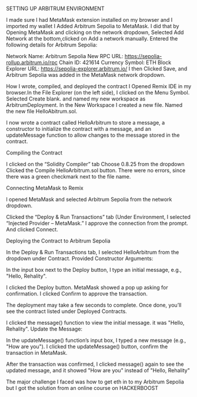SETTING UP ARBITRUM ENVIRONMENT

I made sure I had MetaMask extension installed on my browser and I imported my wallet
I Added Arbitrum Sepolia to MetaMask. I did that by
Opening MetaMask and clicking on the network dropdown, Selected Add Network at the bottom,clicked on Add a network manually.
Entered the following details for Arbitrum Sepolia:

Network Name: Arbitrum Sepolia
New RPC URL: https://sepolia-rollup.arbitrum.io/rpc
Chain ID: 421614
Currency Symbol: ETH
Block Explorer URL: https://sepolia-explorer.arbitrum.io/
I then Clicked Save, and Arbitrum Sepolia was added in the MetaMask network dropdown.

How I wrote, compiled, and deployed the contract
I Opened Remix IDE in my browser.In the File Explorer (on the left side), I clicked on the  Menu Symbol.
Selected Create blank. and named my new workspace as ArbitrumDeployment.
In the New Workspace I created a new file.
Named the new file HelloAbitrum.sol.

I now wrote a contract called HelloArbitrum to store a message,
a constructor to initialize the contract with a message, and an updateMessage function to allow changes to the message stored in the contract.

Compiling the Contract

I clicked on the “Solidity Compiler” tab 
Choose 0.8.25 from the dropdown 
Clicked the Compile HelloArbitrum.sol button.
There were no errors, since there was a green checkmark next to the file name.

Connecting MetaMask to Remix

l opened MetaMask and selected Arbitrum Sepolia from the network dropdown.

Clicked the “Deploy & Run Transactions” tab (Under Environment, I selected “Injected Provider – MetaMask.”
I approve the connection from the prompt. And clicked Connect.

 Deploying the Contract to Arbitrum Sepolia

In the Deploy & Run Transactions tab, I selected HelloArbitrum from the dropdown under Contract.
Provided Constructor Arguments:

In the input box next to the Deploy button, I type an initial message, e.g., "Hello, Rehality".

I clicked the Deploy button.
MetaMask showed a pop up asking for confirmation. I clicked Confirm to approve the transaction.

The deployment may take a few seconds to complete. Once done, you’ll see the contract listed under Deployed Contracts.

I clicked the message() function to view the initial message. it was "Hello, Rehality".
Update the Message:

In the updateMessage() function’s input box, I typed a new message (e.g., "How are you").
I clicked the updateMessage() button, confirm the transaction in MetaMask.

After the transaction was confirmed, I clicked message() again to see the updated message, and it showed "How are you" instead of "Hello, Rehality"

The major challenge  I faced was how to get eth in to my Arbitrum Sepolia but I got the solution from an online course on HACKERBOOST
